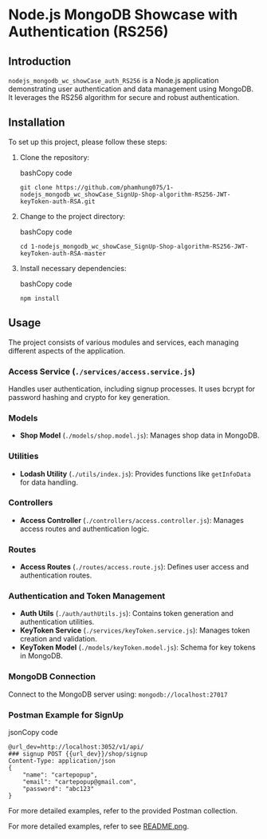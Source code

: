 # Node.js MongoDB Showcase with Authentication (RS256)

## Introduction

`nodejs_mongodb_wc_showCase_auth_RS256` is a Node.js application demonstrating user authentication and data management using MongoDB. It leverages the RS256 algorithm for secure and robust authentication.

## Installation

To set up this project, please follow these steps:

1. Clone the repository:
    
    bashCopy code
    
    `git clone https://github.com/phamhung075/1-nodejs_mongodb_wc_showCase_SignUp-Shop-algorithm-RS256-JWT-keyToken-auth-RSA.git`
    
2. Change to the project directory:
    
    bashCopy code
    
    `cd 1-nodejs_mongodb_wc_showCase_SignUp-Shop-algorithm-RS256-JWT-keyToken-auth-RSA-master`
    
3. Install necessary dependencies:
    
    bashCopy code
    
    `npm install`
    

## Usage

The project consists of various modules and services, each managing different aspects of the application.

### Access Service (`./services/access.service.js`)

Handles user authentication, including signup processes. It uses bcrypt for password hashing and crypto for key generation.

### Models

- **Shop Model** (`./models/shop.model.js`): Manages shop data in MongoDB.

### Utilities

- **Lodash Utility** (`./utils/index.js`): Provides functions like `getInfoData` for data handling.

### Controllers

- **Access Controller** (`./controllers/access.controller.js`): Manages access routes and authentication logic.

### Routes

- **Access Routes** (`./routes/access.route.js`): Defines user access and authentication routes.

### Authentication and Token Management

- **Auth Utils** (`./auth/authUtils.js`): Contains token generation and authentication utilities.
- **KeyToken Service** (`./services/keyToken.service.js`): Manages token creation and validation.
- **KeyToken Model** (`./models/keyToken.model.js`): Schema for key tokens in MongoDB.

### MongoDB Connection

Connect to the MongoDB server using: `mongodb://localhost:27017`

### Postman Example for SignUp

jsonCopy code

```
@url_dev=http://localhost:3052/v1/api/  
### signup POST {{url_dev}}/shop/signup 
Content-Type: application/json  
{     
	"name": "cartepopup",     
	"email": "cartepopup@gmail.com",     
	"password": "abc123" 
}
```

For more detailed examples, refer to the provided Postman collection.

For more detailed examples, refer to see [README.png](./help01-rs256.png).
